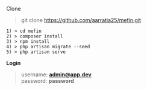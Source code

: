    Clone 
>  git clone https://github.com/aarratia25/mefin.git
   
    1) > cd mefin
    2) > composer install
    3) > npm install
    4) > php artisan migrate --seed
    5) > php artisan serve

**Login**
> 	username: **admin@app.dev** 	
>   password: **password**
